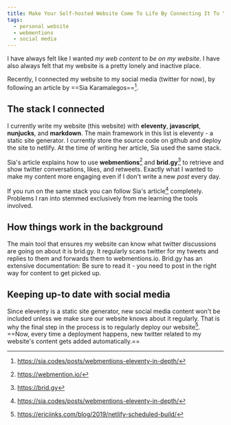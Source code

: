 ```yaml
---
title: Make Your Self-hosted Website Come To Life By Connecting It To Your Social Media
tags:
  - personal website
  - webmentions
  - social media
---
```


I have always felt like I wanted *my web content* to *be on my website*. I have also always felt that my website is a pretty lonely and inactive place.
<!--more-->

Recently, I connected my website to my social media (twitter for now), by following an article by ==Sia Karamalegos==[^1].

## The stack I connected

I currently write my website (this website) with **eleventy**, **javascript**, **nunjucks**, and **markdown**. The main framework in this list is eleventy - a static site generator. I currently store the source code on github and deploy the site to netlify. At the time of writing her article, Sia used the same stack.

Sia's article explains how to use **webmentions**[^2] and **brid.gy**[^3] to retrieve and show twitter conversations, likes, and retweets. Exactly what I wanted to make my content more engaging even if I don't write a new *post* every day.

If you run on the same stack you can follow Sia's article[^1] completely. Problems I ran into stemmed exclusively from me learning the tools involved.

## How things work in the background

The main tool that ensures my website can know what twitter discussions are going on about it is brid.gy. It regularly scans twitter for my tweets and replies to them and forwards them to webmentions.io. Brid.gy has an extensive documentation: Be sure to read it - you need to post in the right way for content to get picked up.

## Keeping up-to date with social media

Since eleventy is a static site generator, new social media content won't be included unless we make sure our website knows about it regularly. That is why the final step in the process is to regularly deploy our website[^4]. ==Now, every time a deployment happens, new twitter related to my website's content gets added automatically.==

[^1]: https://sia.codes/posts/webmentions-eleventy-in-depth/
[^2]: https://webmention.io/
[^3]: https://brid.gy
[^4]: https://ericjinks.com/blog/2019/netlify-scheduled-build/
